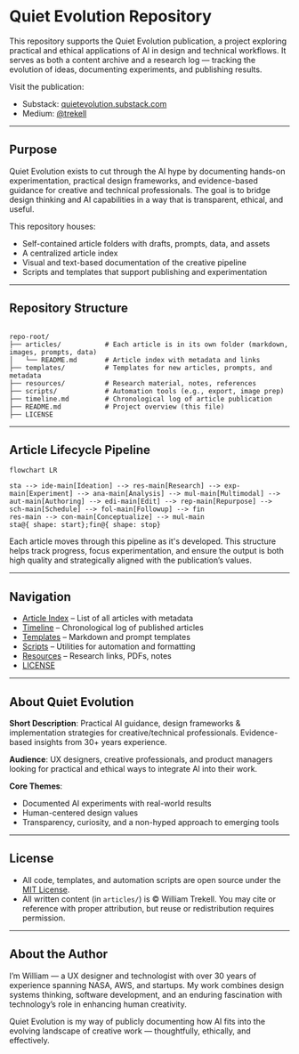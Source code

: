 # Quiet Evolution Repository

This repository supports the Quiet Evolution publication, a project exploring practical and ethical applications of AI in design and technical workflows. It serves as both a content archive and a research log — tracking the evolution of ideas, documenting experiments, and publishing results.

Visit the publication:
- Substack: [quietevolution.substack.com](https://quietevolution.substack.com)
- Medium: [@trekell](https://medium.com/@trekell)

---

## Purpose

Quiet Evolution exists to cut through the AI hype by documenting hands-on experimentation, practical design frameworks, and evidence-based guidance for creative and technical professionals. The goal is to bridge design thinking and AI capabilities in a way that is transparent, ethical, and useful.

This repository houses:
- Self-contained article folders with drafts, prompts, data, and assets
- A centralized article index
- Visual and text-based documentation of the creative pipeline
- Scripts and templates that support publishing and experimentation

---

## Repository Structure

```

repo-root/
├── articles/           # Each article is in its own folder (markdown, images, prompts, data)
│   └── README.md       # Article index with metadata and links
├── templates/          # Templates for new articles, prompts, and metadata
├── resources/          # Research material, notes, references
├── scripts/            # Automation tools (e.g., export, image prep)
├── timeline.md         # Chronological log of article publication
├── README.md           # Project overview (this file)
├── LICENSE

````

---

## Article Lifecycle Pipeline

```mermaid
flowchart LR

sta --> ide-main[Ideation] --> res-main[Research] --> exp-main[Experiment] --> ana-main[Analysis] --> mul-main[Multimodal] --> aut-main[Authoring] --> edi-main[Edit] --> rep-main[Repurpose] --> sch-main[Schedule] --> fol-main[Followup] --> fin
res-main --> con-main[Conceptualize] --> mul-main
sta@{ shape: start};fin@{ shape: stop}
````

Each article moves through this pipeline as it's developed. This structure helps track progress, focus experimentation, and ensure the output is both high quality and strategically aligned with the publication’s values.

---

## Navigation

* [Article Index](./articles/README.md) – List of all articles with metadata
* [Timeline](./timeline.md) – Chronological log of published articles
* [Templates](./templates/) – Markdown and prompt templates
* [Scripts](./scripts/) – Utilities for automation and formatting
* [Resources](./resources/) – Research links, PDFs, notes
* [LICENSE](./LICENSE)

---

## About Quiet Evolution

**Short Description**:
Practical AI guidance, design frameworks & implementation strategies for creative/technical professionals. Evidence-based insights from 30+ years experience.

**Audience**:
UX designers, creative professionals, and product managers looking for practical and ethical ways to integrate AI into their work.

**Core Themes**:

* Documented AI experiments with real-world results
* Human-centered design values
* Transparency, curiosity, and a non-hyped approach to emerging tools

---

## License

- All code, templates, and automation scripts are open source under the [MIT License](./LICENSE).
- All written content (in `articles/`) is © William Trekell. You may cite or reference with proper attribution, but reuse or redistribution requires permission.

---

## About the Author

I’m William — a UX designer and technologist with over 30 years of experience spanning NASA, AWS, and startups. My work combines design systems thinking, software development, and an enduring fascination with technology’s role in enhancing human creativity.

Quiet Evolution is my way of publicly documenting how AI fits into the evolving landscape of creative work — thoughtfully, ethically, and effectively.
